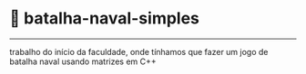 # 🚢 batalha-naval-simples
---
trabalho do início da faculdade, onde tínhamos que fazer um jogo de batalha naval usando matrizes em C++
